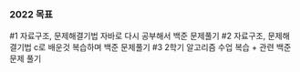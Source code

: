 ### 2022 목표
#1 자료구조, 문제해결기법 자바로 다시 공부해서 백준 문제풀기
#2 자료구조, 문제해결기법 c로 배운것 복습하며 백준 문제풀기
#3 2학기 알고리즘 수업 복습 + 관련 백준 문제 풀기
